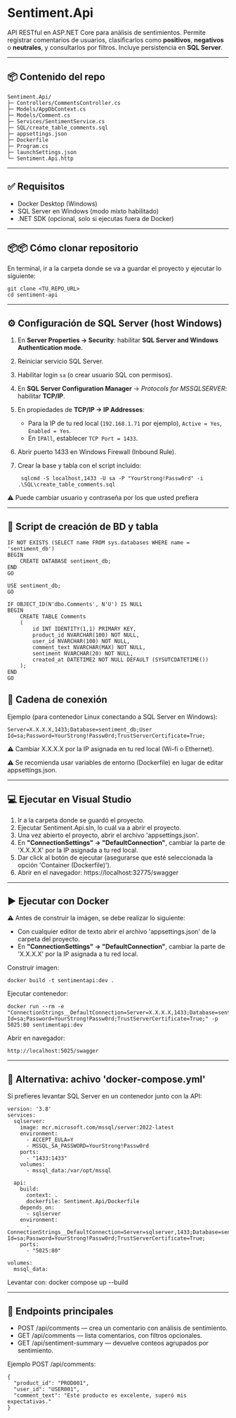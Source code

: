 # Sentiment.Api

API RESTful en ASP.NET Core para análisis de sentimientos. Permite registrar comentarios de usuarios, clasificarlos como **positivos**, **negativos** o **neutrales**, y consultarlos por filtros. Incluye persistencia en **SQL Server**.

---

## 📦 Contenido del repo
    Sentiment.Api/
    ├─ Controllers/CommentsController.cs
    ├─ Models/AppDbContext.cs
    ├─ Models/Comment.cs
    ├─ Services/SentimentService.cs
    ├─ SQL/create_table_comments.sql
    ├─ appsettings.json
    ├─ Dockerfile
    ├─ Program.cs
    ├─ launchSettings.json
    └─ Sentiment.Api.http

---

## ✅ Requisitos
- Docker Desktop (Windows)
- SQL Server en Windows (modo mixto habilitado)
- .NET SDK (opcional, solo si ejecutas fuera de Docker)

---

## 📦📦 Cómo clonar repositorio
En terminal, ir a la carpeta donde se va a guardar el proyecto y ejecutar lo siguiente:

    git clone <TU_REPO_URL>
    cd sentiment-api

---

## ⚙️ Configuración de SQL Server (host Windows)
1. En **Server Properties → Security**: habilitar **SQL Server and Windows Authentication mode**.  
2. Reiniciar servicio SQL Server.  
3. Habilitar login `sa` (o crear usuario SQL con permisos).  
4. En **SQL Server Configuration Manager** → *Protocols for MSSQLSERVER*: habilitar **TCP/IP**.  
5. En propiedades de **TCP/IP → IP Addresses**:  
   - Para la IP de tu red local (`192.168.1.71` por ejemplo), `Active = Yes`, `Enabled = Yes`.  
   - En `IPAll`, establecer `TCP Port = 1433`.  
6. Abrir puerto 1433 en Windows Firewall (Inbound Rule).  
7. Crear la base y tabla con el script incluido:

        sqlcmd -S localhost,1433 -U sa -P "YourStrong!Passw0rd" -i .\SQL\create_table_comments.sql

⚠️ Puede cambiar usuario y contraseña por los que usted prefiera

---

## 📄 Script de creación de BD y tabla

    IF NOT EXISTS (SELECT name FROM sys.databases WHERE name = 'sentiment_db')
    BEGIN
        CREATE DATABASE sentiment_db;
    END
    GO

    USE sentiment_db;
    GO

    IF OBJECT_ID(N'dbo.Comments', N'U') IS NULL
    BEGIN
    	CREATE TABLE Comments
    	(
    	    id INT IDENTITY(1,1) PRIMARY KEY,
    		product_id NVARCHAR(100) NOT NULL,
		    user_id NVARCHAR(100) NOT NULL,
		    comment_text NVARCHAR(MAX) NOT NULL,
		    sentiment NVARCHAR(20) NOT NULL,
		    created_at DATETIME2 NOT NULL DEFAULT (SYSUTCDATETIME())
	    );
    END
    GO

## 🔗 Cadena de conexión
Ejemplo (para contenedor Linux conectando a SQL Server en Windows):

    Server=X.X.X.X,1433;Database=sentiment_db;User Id=sa;Password=YourStrong!Passw0rd;TrustServerCertificate=True;

⚠️ Cambiar X.X.X.X por la IP asignada en tu red local (Wi-fi o Ethernet).

⚠️ Se recomienda usar variables de entorno (Dockerfile) en lugar de editar appsettings.json.

---

## 💻 Ejecutar en Visual Studio
1. Ir a la carpeta donde se guardó el proyecto.
2. Ejecutar Sentiment.Api.sln, lo cuál va a abrir el proyecto.
3. Una vez abierto el proyecto, abrir el archivo 'appsettings.json'.
4. En **"ConnectionSettings" -> "DefaultConnection"**, cambiar la parte de 'X.X.X.X' por la IP asignada a tu red local.
4. Dar click al botón de ejecutar (asegurarse que esté seleccionada la opción 'Container (Dockerfile)').
6. Abrir en el navegador:  https://localhost:32775/swagger

---

## ▶️ Ejecutar con Docker
⚠️ Antes de construir la imágen, se debe realizar lo siguiente:
- Con cualquier editor de texto abrir el archivo 'appsettings.json' de la carpeta del proyecto.
- En **"ConnectionSettings" -> "DefaultConnection"**, cambiar la parte de 'X.X.X.X' por la IP asignada a tu red local.

Construir imagen:

    docker build -t sentimentapi:dev .

Ejecutar contenedor:

    docker run --rm -e "ConnectionStrings__DefaultConnection=Server=X.X.X.X,1433;Database=sentiment_db;User Id=sa;Password=YourStrong!Passw0rd;TrustServerCertificate=True;" -p 5025:80 sentimentapi:dev

Abrir en navegador:

    http://localhost:5025/swagger

---

## 🐳 Alternativa: achivo 'docker-compose.yml'
Si prefieres levantar SQL Server en un contenedor junto con la API:

    version: '3.8'
    services:
      sqlserver:
        image: mcr.microsoft.com/mssql/server:2022-latest
        environment:
          - ACCEPT_EULA=Y
          - MSSQL_SA_PASSWORD=YourStrong!Passw0rd
        ports:
          - "1433:1433"
        volumes:
          - mssql_data:/var/opt/mssql

      api:
        build:
          context: .
          dockerfile: Sentiment.Api/Dockerfile
        depends_on:
          - sqlserver
        environment:
          - ConnectionStrings__DefaultConnection=Server=sqlserver,1433;Database=sentiment_db;User Id=sa;Password=YourStrong!Passw0rd;TrustServerCertificate=True;
        ports:
          - "5025:80"

    volumes:
      mssql_data:


Levantar con: docker compose up --build

---

## 📡 Endpoints principales
- POST /api/comments — crea un comentario con análisis de sentimiento.
- GET /api/comments — lista comentarios, con filtros opcionales.
- GET /api/sentiment-summary — devuelve conteos agrupados por sentimiento.

Ejemplo POST /api/comments:

    {
      "product_id": "PROD001",
      "user_id": "USER001",
      "comment_text": "Este producto es excelente, superó mis expectativas."
    }
